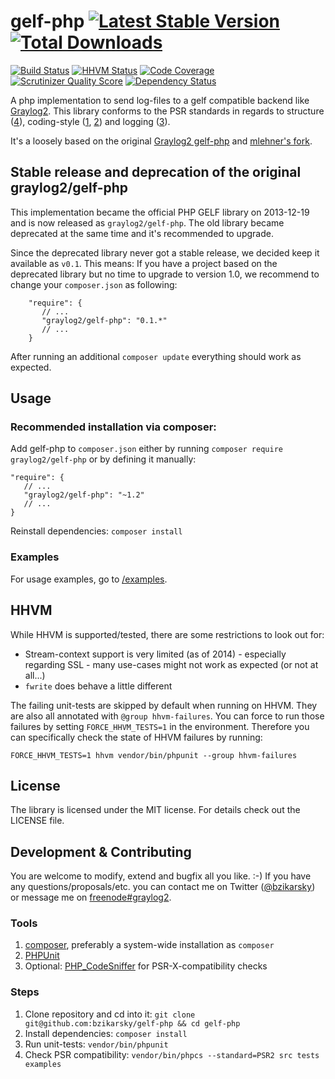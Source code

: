 gelf-php [![Latest Stable Version](https://img.shields.io/packagist/v/graylog2/gelf-php.svg?style=flat-square)](https://packagist.org/packages/graylog2/gelf-php) [![Total Downloads](https://img.shields.io/packagist/dt/graylog2/gelf-php.svg?style=flat-square)](https://packagist.org/packages/graylog2/gelf-php) 
========
[![Build Status](https://img.shields.io/travis/bzikarsky/gelf-php.svg?style=flat-square)](https://travis-ci.org/bzikarsky/gelf-php)
[![HHVM Status](https://img.shields.io/hhvm/graylog2/gelf-php.svg?style=flat-square)](http://hhvm.h4cc.de/package/graylog2/gelf-php)
[![Code Coverage](https://img.shields.io/scrutinizer/coverage/g/bzikarsky/gelf-php.svg?style=flat-square)](https://scrutinizer-ci.com/g/bzikarsky/gelf-php/)
[![Scrutinizer Quality Score](https://img.shields.io/scrutinizer/g/bzikarsky/gelf-php.svg?style=flat-square)](https://scrutinizer-ci.com/g/bzikarsky/gelf-php/)
[![Dependency Status](https://img.shields.io/versioneye/d/php/graylog2:gelf-php.svg?style=flat-square)](https://www.versioneye.com/user/projects/52591e23632bac78d0000047)


A php implementation to send log-files to a gelf compatible backend like [Graylog2](http://graylog2.org/).
This library conforms to the PSR standards in regards to structure ([4](http://www.php-fig.org/psr/psr-4/)),
coding-style ([1](https://github.com/php-fig/fig-standards/blob/master/accepted/PSR-1-basic-coding-standard.md),
[2](https://github.com/php-fig/fig-standards/blob/master/accepted/PSR-2-coding-style-guide.md))
and logging ([3](https://github.com/php-fig/fig-standards/blob/master/accepted/PSR-3-logger-interface.md)).

It's a loosely based on the original [Graylog2 gelf-php](https://github.com/Graylog2/gelf-php)
and [mlehner's fork](https://github.com/mlehner/gelf-php).

Stable release and deprecation of the original graylog2/gelf-php
----------------------------------------------------------------

This implementation became the official PHP GELF library on 2013-12-19 and is now released as `graylog2/gelf-php`.
The old library became deprecated at the same time and it's recommended to upgrade.

Since the deprecated library never got a stable release, we decided keep it available as `v0.1`. This means:
If you have a project based on the deprecated library but no time to upgrade to version 1.0, we recommend to change your
`composer.json` as following:

        "require": {
           // ...
           "graylog2/gelf-php": "0.1.*"
           // ...
        }

After running an additional `composer update` everything should work as expected.

Usage
-----

### Recommended installation via composer:

Add gelf-php to `composer.json` either by running `composer require graylog2/gelf-php` or by defining it manually:

    "require": {
       // ...
       "graylog2/gelf-php": "~1.2"
       // ...
    }

Reinstall dependencies: `composer install`

### Examples

For usage examples, go to [/examples](https://github.com/bzikarsky/gelf-php/tree/master/examples).

HHVM
----

While HHVM is supported/tested, there are some restrictions to look out for:
- Stream-context support is very limited (as of 2014) - especially regarding SSL - many use-cases might not work as expected (or not at all...)
- `fwrite` does behave a little different

The failing unit-tests are skipped by default when running on HHVM. They are also all annotated with `@group hhvm-failures`.
You can force to run those failures by setting `FORCE_HHVM_TESTS=1` in the environment. Therefore you can specifically check
the state of HHVM failures by running:

    FORCE_HHVM_TESTS=1 hhvm vendor/bin/phpunit --group hhvm-failures


License
-------

The library is licensed under the MIT license. For details check out the LICENSE file.


Development & Contributing
--------------------------

You are welcome to modify, extend and bugfix all you like. :-)
If you have any questions/proposals/etc. you can contact me on Twitter ([@bzikarsky](https://twitter.com/bzikarsky)) or message me on [freenode#graylog2](irc://irc.freenode.net#graylog2).

### Tools
1. [composer](http://getcomposer.org), preferably a system-wide installation as `composer`
2. [PHPUnit](http://phpunit.de/manual/current/en/installation.html)
3. Optional: [PHP_CodeSniffer](https://github.com/squizlabs/PHP_CodeSniffer) for PSR-X-compatibility checks

### Steps
1. Clone repository and cd into it: `git clone git@github.com:bzikarsky/gelf-php && cd gelf-php`
2. Install dependencies: `composer install`
3. Run unit-tests: `vendor/bin/phpunit`
4. Check PSR compatibility: `vendor/bin/phpcs --standard=PSR2 src tests examples`
